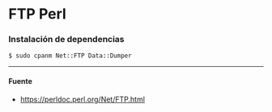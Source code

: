 # FTP Perl

### Instalación de dependencias

    $ sudo cpanm Net::FTP Data::Dumper

---

#### Fuente

+ https://perldoc.perl.org/Net/FTP.html
